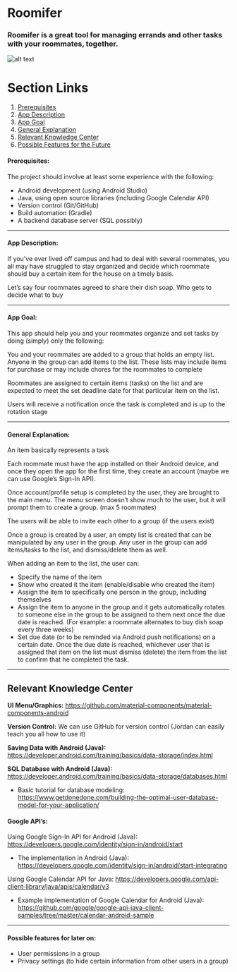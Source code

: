 # Roomifer


### Roomifer is a great tool for managing errands and other tasks with your roommates, together.

![alt text](https://www.crestron.com/images/products/icons/android_download_logo.png "Roomifer is compatible with Android devices")

# Section Links
1. [Prerequisites](#prerequisites)
2. [App Description](#app-description)
3. [App Goal](#app-goal)
4. [General Explanation](#general-explanation)
5. [Relevant Knowledge Center](#relevant-knowledge-center)
6. [Possible Features for the Future](#possible-features-for-later-on)

#### Prerequisites:

The project should involve at least some experience with the following:
* Android development (using Android Studio)
* Java, using open source libraries (including Google Calendar API)
* Version control (Git/GitHub)
* Build automation (Gradle)
* A backend database server (SQL possibly)
___

#### App Description:

If you've ever lived off campus and had to deal with several roommates, you all may have struggled to stay organized and decide which roommate should buy a certain item for the house on a timely basis.

Let’s say four roommates agreed to share their dish soap. Who gets to decide what to buy

___

#### App Goal:

This app should help you and your roommates organize and set tasks by doing (simply) only the following:

You and your roommates are added to a group that holds an empty list. Anyone in the group can add items to the list. These lists may include items for purchase or may include chores for the roommates to complete

Roommates are assigned to certain items (tasks) on the list and are expected to meet the set deadline date for that particular item on the list.

Users will receive a notification once the task is completed and is up to the rotation stage

___

#### General Explanation: 

An item basically represents a task

Each roommate must have the app installed on their Android device, and once they open the app for the first time, they create an account (maybe we can use Google’s Sign-In API).

Once account/profile setup is completed by the user, they are brought to the main menu. The menu screen doesn’t show much to the user, but it will prompt them to create a group. (max 5 roommates)

The users will be able to invite each other to a group (if the users exist)

Once a group is created by a user, an empty list is created that can be manipulated by any user in the group. Any user in the group can add items/tasks to the list, and dismiss/delete them as well.

When adding an item to the list, the user can:
* Specify the name of the item
* Show who created it the item (enable/disable who created the item)
* Assign the item to specifically one person in the group, including themselves
* Assign the item to anyone in the group and it gets automatically rotates to someone else in the group to be assigned to them next once the due date is reached. (For example: a roommate alternates to buy dish soap every three weeks)
* Set due date (or to be reminded via Android push notifications) on a certain date. Once the due date is reached, whichever user that is assigned that item on the list must dismiss (delete) the item from the list to confirm that he completed the task.

___

## Relevant Knowledge Center

**UI Menu/Graphics:**
https://github.com/material-components/material-components-android


**Version Control:**
We can use GitHub for version control (Jordan can easily teach you all how to use it)

**Saving Data with Android (Java):**
https://developer.android.com/training/basics/data-storage/index.html

**SQL Database with Android (Java):**
https://developer.android.com/training/basics/data-storage/databases.html
* Basic tutorial for database modeling: https://www.getdonedone.com/building-the-optimal-user-database-model-for-your-application/



#### Google API’s:

Using Google Sign-In API for Android (Java): https://developers.google.com/identity/sign-in/android/start
* The implementation in Android (Java): https://developers.google.com/identity/sign-in/android/start-integrating

Using Google Calendar API for Java: https://developers.google.com/api-client-library/java/apis/calendar/v3
* Example implementation of Google Calendar for Android (Java): https://github.com/google/google-api-java-client-samples/tree/master/calendar-android-sample

___

#### Possible features for later on:
* User permissions in a group
* Privacy settings (to hide certain information from other users in a group)
